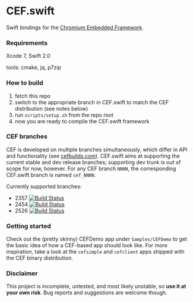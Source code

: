 # CEF.swift

Swift bindings for the [Chromium Embedded Framework](https://bitbucket.org/chromiumembedded/cef/).

### Requirements

Xcode 7, Swift 2.0

tools: cmake, jq, p7zip

### How to build

1. fetch this repo
2. switch to the appropriate branch in CEF.swift to match the CEF distribution (see notes below)
3. run `scripts/setup.sh` from the repo root
4. now you are ready to compile the CEF.swift framework

### CEF branches

CEF is developed on multiple branches simultaneously, which differ in API and functionality (see [cefbuilds.com](https://cefbuilds.com)). CEF.swift aims at supporting the current stable and dev release branches; supporting dev trunk is out of scope for now, however. For any CEF branch `NNNN`, the corresponding CEF.swift branch is named `cef_NNNN`.

Currently supported branches: 

- 2357 [![Build Status](https://travis-ci.org/lvsti/CEF.swift.svg?branch=cef_2357)](https://travis-ci.org/lvsti/CEF.swift)
- 2454 [![Build Status](https://travis-ci.org/lvsti/CEF.swift.svg?branch=cef_2454)](https://travis-ci.org/lvsti/CEF.swift)
- 2526 [![Build Status](https://travis-ci.org/lvsti/CEF.swift.svg?branch=cef_2526)](https://travis-ci.org/lvsti/CEF.swift)

### Getting started

Check out the (pretty skinny) CEFDemo app under `Samples/CEFDemo` to get the basic idea of how a CEF-based app should look like. For more inspiration, take a look at the `cefsimple` and `cefclient` apps shipped with the CEF binary distribution.

### Disclaimer

This project is incomplete, untested, and most likely unstable, so **use it at your own risk**. Bug reports and suggestions are welcome though.
